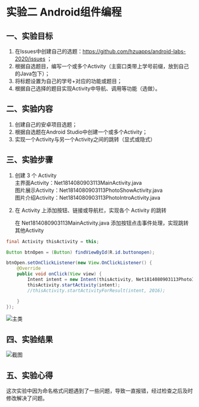 # 实验二 Android组件编程

## 一、实验目标

1. 在Issues中创建自己的选题：https://github.com/hzuapps/android-labs-2020/issues ；
2. 根据自选题目，编写一个或多个Activity（主窗口类带上学号前缀，放到自己的Java包下）；
3. 将标题设置为自己的学号+对应的功能或题目；
4. 根据自己选择的题目实现Activity中导航、调用等功能（选做）。

## 二、实验内容

1. 创建自己的安卓项目选题；
2. 根据自选题在Android Studio中创建一个或多个Activity；
3. 实现一个Activity与另一个Activity之间的跳转（显式或隐式）

## 三、实验步骤

1. 创建 3 个 Activity<br>
    主界面Activity：Net1814080903113MainActivity.java<br>
    图片展示Activity：Net1814080903113PhotoShowActivity.java<br>
    图片介绍Activity：Net1814080903113PhotoIntroActivity.java<br>

2. 在 Activity 上添加按钮、链接或导航栏，实现各个 Activity 的跳转

    在 Net1814080903113MainActivity.java 添加按钮点击事件处理，实现跳转其他Activity
```java
final Activity thisActivity = this;

Button btnOpen = (Button) findViewById(R.id.buttonopen);

btnOpen.setOnClickListener(new View.OnClickListener() {
    @Override
    public void onClick(View view) {
        Intent intent = new Intent(thisActivity, Net1814080903113PhotoIntroActivity.class);
        thisActivity.startActivity(intent);
        //thisActivity.startActivityForResult(intent, 2016);

    }
});

```

![主类](https://github.com/Miraiiiii/android-labs-2020/blob/master/students/net1814080903113/test2.png)

## 四、实验结果

![截图](https://github.com/Miraiiiii/android-labs-2020/blob/master/students/net1814080903113/test2.3.png)

## 五、实验心得
  这次实验中因为命名格式问题遇到了一些问题，导致一直报错，经过检查之后及时修改解决了问题。
